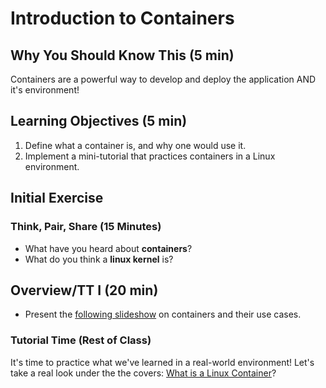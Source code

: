 # Introduction to Containers

## Why You Should Know This (5 min)

Containers are a powerful way to develop and deploy the application AND it's environment!

## Learning Objectives (5 min)

1. Define what a container is, and why one would use it.
2. Implement a mini-tutorial that practices containers in a Linux environment.

## Initial Exercise

### Think, Pair, Share (15 Minutes)

- What have you heard about **containers**?
- What do you think a **linux kernel** is?

## Overview/TT I (20 min)

- Present the [following slideshow](https://www.slideshare.net/SnehaInguva/containers-the-what-why-and-how) on containers and their use cases.

### Tutorial Time (Rest of Class)

It's time to practice what we've learned in a real-world environment!
Let's take a real look under the the covers: [What is a Linux Container](https://www.katacoda.com/courses/containers-without-docker)?

